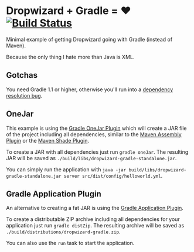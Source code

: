 # Dropwizard + Gradle = &hearts; [![Build Status](https://travis-ci.org/andrericardo/dropwizard-gradle.svg)](https://travis-ci.org/andrericardo/dropwizard-gradle)

Minimal example of getting Dropwizard going with Gradle (instead of Maven).

Because the only thing I hate more than Java is XML.

## Gotchas

You need Gradle 1.1 or higher, otherwise you'll run into a [dependency resolution bug](http://issues.gradle.org/browse/GRADLE-2285).

## OneJar

This example is using the [Gradle OneJar Plugin](https://github.com/rholder/gradle-one-jar) which will create
a JAR file of the project including all dependencies, similar to the [Maven Assembly Plugin](http://maven.apache.org/plugins/maven-assembly-plugin/)
or the [Maven Shade Plugin](http://maven.apache.org/plugins/maven-shade-plugin/).

To create a JAR with all dependencies just run `gradle oneJar`. The resulting JAR will be saved as `./build/libs/dropwizard-gradle-standalone.jar`.

You can simply run the application with `java -jar build/libs/dropwizard-gradle-standalone.jar server src/dist/config/helloworld.yml`.

## Gradle Application Plugin

An alternative to creating a fat JAR is using the [Gradle Application Plugin](http://www.gradle.org/docs/current/userguide/application_plugin.html).

To create a distributable ZIP archive including all dependencies for your application just run `gradle distZip`. The
resulting archive will be saved as `./build/distributions/dropwizard-gradle.zip`.

You can also use the `run` task to start the application.
